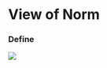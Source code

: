 # View of Norm

### Define
![](https://gss0.baidu.com/-vo3dSag_xI4khGko9WTAnF6hhy/zhidao/wh%3D600%2C800/sign=a60128d28c01a18bf0be1a49ae1f2b30/8694a4c27d1ed21b2321801ba66eddc450da3f67.jpg)